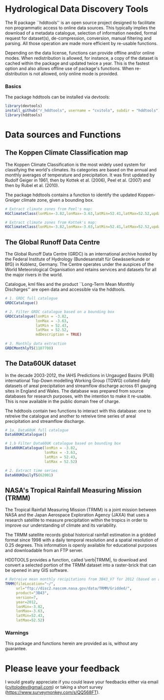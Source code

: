 Hydrological Data Discovery Tools
==========

The R package ``hddtools'' is an open source project designed to facilitate non programmatic access to online data sources. This typically implies the download of a metadata catalogue, selection of information needed, formal request for dataset(s), de-compression, conversion, manual filtering and parsing. All those operation are made more efficient by re-usable functions. 

Depending on the data license, functions can provide offline and/or online modes. When redistribution is allowed, for instance, a copy of the dataset is cached within the package and updated twice a year. This is the fastest option and also allows offline use of package's functions. When re-distribution is not allowed, only online mode is provided.

### Basics
The package hddtools can be installed via devtools:

```R
library(devtools)
install_github("r_hddtools", username = "cvitolo", subdir = "hddtools")
library(hddtools)
```

# Data sources and Functions

## The Koppen Climate Classification map
The Koppen Climate Classification is the most widely used system for classifying the world's climates. Its categories are based on the annual and monthly averages of temperature and precipitation. It was first updated by Rudolf Geiger in 1961, then by Kottek et al. (2006), Peel et al. (2007) and then by Rubel et al. (2010). 

The package hddtools contains a function to identify the updated Koppen-Greiger climate zone, given a bounding box.

```R
# Extract climate zones from Peel's map:
KGClimateClass(lonMin=-3.82,lonMax=-3.63,latMin=52.41,latMax=52.52,updatedBy="Peel")

# Extract climate zones from Kottek's map:
KGClimateClass(lonMin=-3.82,lonMax=-3.63,latMin=52.41,latMax=52.52,updatedBy="Kottek")
```

## The Global Runoff Data Centre
The Global Runoff Data Centre (GRDC) is an international archive hosted by the Federal Institute of Hydrology (Bundesanstalt für Gewässerkunde or BfG) in Koblenz, Germany. The Centre operates under the auspices of the World Meteorological Organisation and retains services and datasets for all the major rivers in the world.

Catalogue, kml files and the product ``Long-Term Mean Monthly Discharges'' are open data and accessible via the hddtools.

```R
# 1. GRDC full catalogue
GRDCCatalogue()

# 2. Filter GRDC catalogue based on a bounding box
GRDCCatalogue(lonMin = -3.82,
              lonMax = -3.63,
              latMin = 52.43,
              latMax = 52.52,
              mdDescription = TRUE)
                
# 3. Monthly data extraction
GRDCMonthlyTS(1107700)
```

## The Data60UK dataset
In the decade 2003-2012, the IAHS Predictions in Ungauged Basins (PUB) international Top-Down modelling Working Group (TDWG) collated daily datasets of areal precipitation and streamflow discharge across 61 gauging sites in England and Wales. The database was prepared from source databases for research purposes, with the intention to make it re-usable. This is now available in the public domain free of charge. 

The hddtools contain two functions to interact with this database: one to retreive the catalogue and another to retreive time series of areal precipitation and streamflow discharge.

```R
# 1a. Data60UK full catalogue
Data60UKCatalogue()

# 1.b Filter Data60UK catalogue based on bounding box
Data60UKCatalogue(lonMin = -3.82,
                  lonMax = -3.63,
                  latMin = 52.43,
                  latMax = 52.52)

# 2. Extract time series 
Data60UKDailyTS(62001)
```

## NASA's Tropical Rainfall Measuring Mission (TRMM)
The Tropical Rainfall Measuring Mission (TRMM) is a joint mission between NASA and the Japan Aerospace Exploration Agency (JAXA) that uses a research satellite to measure precipitation within the tropics in order to improve our understanding of climate and its variability.

The TRMM satellite records global historical rainfall estimation in a gridded format since 1998 with a daily temporal resolution and a spatial resolution of 0.25 degrees. This information is openly available for educational purposes and downloadable from an FTP server.

HDDTOOLS provides a function, called \verb|TRMM|, to download and convert a selected portion of the TRMM dataset into a raster-brick that can be opened in any GIS software.

```R
# Retreive mean monthly recipitations from 3B43_V7 for 2012 (based on a bounding box)
TRMM(fileLocation="~/",
     url="ftp://disc2.nascom.nasa.gov/data/TRMM/Gridded/",
     product="3B43",
     version=7,
     year=2012,
     lonMin=-3.82,
     lonMax=-3.63,
     latMin=52.43,
     latMax=52.52)
```

### Warnings
This package and functions herein are provided as is, without any guarantee.

# Please leave your feedback
I would greatly appreciate if you could leave your feedbacks either via email (cvitolodev@gmail.com) or taking a short survey (https://www.surveymonkey.com/s/QQ568FT).

